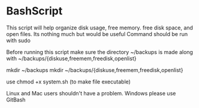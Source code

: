 # BashScript
This script will help organize disk usage, free memory. free disk space, and open files. Its nothing much but would be useful
Command should be run with sudo

Before running this script make sure the directory ~/backups is made along with ~/backups/{diskuse,freemem,freedisk,openlist}

mkdir ~/backups
mkdir ~/backups/{diskuse,freemem,freedisk,openlist}

use chmod +x system.sh (to make file executable)

Linux and Mac users shouldn't have a problem. Windows please use GitBash

